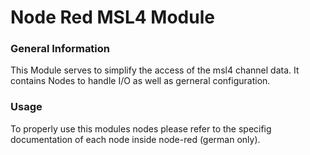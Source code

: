 # Node Red MSL4 Module

### General Information
This Module serves to simplify the access of the msl4 channel data. It contains Nodes to handle I/O as well as gerneral configuration.

### Usage
To properly use this modules nodes please refer to the specifig documentation of each node inside node-red (german only).
